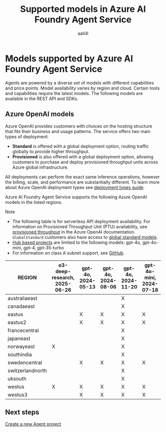 ﻿---
title: Supported models in Azure AI Foundry Agent Service
titleSuffix: Azure AI Foundry
description: Learn about the models you can use with Azure AI Foundry Agent Service.
manager: nitinme
author: aahill
ms.author: aahi
ms.service: azure-ai-agent-service
ms.topic: conceptual
ms.date: 08/04/2025
ms.custom: azure-ai-agents, references_regions
---

# Models supported by Azure AI Foundry Agent Service

Agents are powered by a diverse set of models with different capabilities and price points. Model availability varies by region and cloud. Certain tools and capabilities require the latest models. The following models are available in the REST API and SDKs. 

## Azure OpenAI models

Azure OpenAI provides customers with choices on the hosting structure that fits their business and usage patterns. The service offers two main types of deployment: 

- **Standard** is offered with a global deployment option, routing traffic globally to provide higher throughput.
- **Provisioned** is also offered with a global deployment option, allowing customers to purchase and deploy provisioned throughput units across Azure global infrastructure.

All deployments can perform the exact same inference operations, however the billing, scale, and performance are substantially different. To learn more about Azure OpenAI deployment types see [deployment types guide](../../openai/how-to/deployment-types.md).

Azure AI Foundry Agent Service supports the following Azure OpenAI models in the listed regions.

> [!NOTE]
> * The following table is for serverless API deployment availability. For information on Provisioned Throughput Unit (PTU) availability, see [provisioned throughput](../../openai/concepts/provisioned-throughput.md) in the Azure OpenAI documentation. `GlobalStandard` customers also have access to [global standard models](../../openai/concepts/models.md#global-standard-model-availability). 
> * [Hub based projects](../../what-is-azure-ai-foundry.md#project-types) are limited to the following models: gpt-4o, gpt-4o-mini, gpt-4, gpt-35-turbo
> * For information on class A subnet support, see [GitHub](https://github.com/azure-ai-foundry/foundry-samples/tree/main/samples/microsoft/infrastructure-setup/15-private-network-standard-agent-setup).

| REGION           | o3-deep-research, 2025-06-26 | gpt-4o, 2024-05-13 | gpt-4o, 2024-08-06 | gpt-4o, 2024-11-20 | gpt-4o-mini, 2024-07-18 | gpt-4, 0613 | gpt-4, turbo-2024-04-09 | gpt-4-32k, 0613 | gpt-35-turbo, 1106 | gpt-35-turbo, 0125 |
|------------------|------------------------------|--------------------|--------------------|--------------------|-------------------------|-------------|-------------------------|-----------------|--------------------|--------------------|
| australiaeast    |                              |                    |                    | X                  |                         | X           |                         | X               | X                  | X                  |  
| canadaeast       |                              |                    |                    | X                  |                         | X           |                         | X               | X                  | X                  |  
| eastus           |                              | X                  | X                  | X                  | X                       | X           | X                       |                 |                    | X                  |
| eastus2          |                              | X                  | X                  | X                  | X                       | X           | X                       |                 |                    | X                  |
| francecentral    |                              |                    |                    | X                  |                         | X           |                         | X               | X                  | X                  |
| japaneast        |                              |                    |                    | X                  |                         |             |                         |                 |                    | X                  |
| norwayeast       | X                            |                    |                    | X                  |                         |             |                         |                 |                    |                    |  
| southindia       |                              |                    |                    | X                  |                         |             |                         |                 | X                  |                    |  
| swedencentral    |                              | X                  | X                  | X                  | X                       | X           | X                       | X               | X                  | X                  |  
| switzerlandnorth |                              |                    |                    | X                  |                         | X           |                         | X               |                    | X                  |  
| uksouth          |                              |                    |                    | X                  |                         |             |                         |                 | X                  | X                  |  
| westus           | X                            | X                  | X                  | X                  | X                       |             | X                       |                 | X                  |                    |
| westus3          |                              | X                  | X                  | X                  | X                       |             | X                       |                 |                    |                    |


## Next steps

[Create a new Agent project](../quickstart.md)
